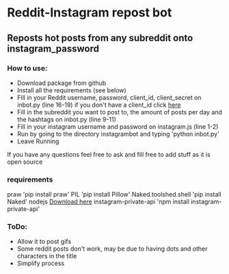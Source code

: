 # Reddit-Instagram repost bot

## Reposts hot posts from any subreddit onto instagram_password

### How to use:
* Download package from github
* Install all the requirements (see below)
* Fill in your Reddit username, password, client_id, client_secret on inbot.py (line 16-19) if you don't have a client_id click [here](https://ssl.reddit.com/prefs/apps/ "Set up bot")
* Fill in the subreddit you want to post to, the amount of posts per day and the hashtags on inbot.py (line 9-11)
* Fill in your instagram username and password on instagram.js (line 1-2)
* Run by going to the directory instagrambot and typing 'python inbot.py'
* Leave Running


If you have any questions feel free to ask and fill free to add stuff as it is open source

### requirements
praw 'pip install praw'
PIL 'pip install Pillow'
Naked.toolshed.shell 'pip install Naked'
nodejs [Download here](https://nodejs.org/en/ "Download nodejs")
instagram-private-api 'npm install instagram-private-api'


### ToDo:
* Allow it to post gifs
* Some reddit posts don't work, may be due to having dots and other characters in the title
* Simplify process
